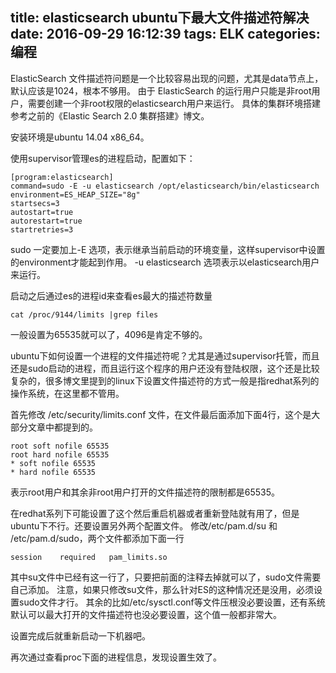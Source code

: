 title: elasticsearch ubuntu下最大文件描述符解决
date: 2016-09-29 16:12:39
tags: ELK
categories: 编程
---

ElasticSearch 文件描述符问题是一个比较容易出现的问题，尤其是data节点上，默认应该是1024，根本不够用。
由于 ElasticSearch 的运行用户只能是非root用户，需要创建一个非root权限的elasticsearch用户来运行。
具体的集群环境搭建参考之前的《Elastic Search 2.0 集群搭建》博文。

安装环境是ubuntu 14.04 x86_64。

使用supervisor管理es的进程启动，配置如下：

```
[program:elasticsearch]
command=sudo -E -u elasticsearch /opt/elasticsearch/bin/elasticsearch
environment=ES_HEAP_SIZE="8g"
startsecs=3
autostart=true
autorestart=true
startretries=3

```
sudo 一定要加上-E 选项，表示继承当前启动的环境变量，这样supervisor中设置的environment才能起到作用。
-u elasticsearch 选项表示以elasticsearch用户来运行。

启动之后通过es的进程id来查看es最大的描述符数量
```
cat /proc/9144/limits |grep files
```
一般设置为65535就可以了，4096是肯定不够的。

ubuntu下如何设置一个进程的文件描述符呢？尤其是通过supervisor托管，而且还是sudo启动的进程，而且运行这个程序的用户还没有登陆权限，这个还是比较复杂的，很多博文里提到的linux下设置文件描述符的方式一般是指redhat系列的操作系统，在这里都不管用。

首先修改 /etc/security/limits.conf 文件，在文件最后面添加下面4行，这个是大部分文章中都提到的。
```
root soft nofile 65535
root hard nofile 65535
* soft nofile 65535
* hard nofile 65535
```
表示root用户和其余非root用户打开的文件描述符的限制都是65535。

在redhat系列下可能设置了这个然后重启机器或者重新登陆就有用了，但是ubuntu下不行。还要设置另外两个配置文件。
修改/etc/pam.d/su 和 /etc/pam.d/sudo，两个文件都添加下面一行

```
session    required   pam_limits.so
```

其中su文件中已经有这一行了，只要把前面的注释去掉就可以了，sudo文件需要自己添加。
注意，如果只修改su文件，那么针对ES的这种情况还是没用，必须设置sudo文件才行。
其余的比如/etc/sysctl.conf等文件压根没必要设置，还有系统默认可以最大打开的文件描述符也没必要设置，这个值一般都非常大。

设置完成后就重新启动一下机器吧。

再次通过查看proc下面的进程信息，发现设置生效了。
